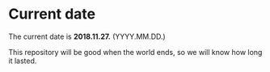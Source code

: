 # Current date

The current date is **2018.11.27.** (YYYY.MM.DD.)

This repository will be good when the world ends, so we will know how long it lasted.